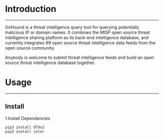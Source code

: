 # Introduction
----

GoHound is a threat intelligence query tool for querying potentially malicious IP or domain names. It combines the MISP open source threat intelligence sharing platform as its back-end intelligence database, and currently integrates 69 open source threat intelligence data feeds from the open source community.

Anybody is welcome to submit threat intelligence feeds and build an open source threat intelligence database together.

# Usage
----

## Install

1.Install Dependencies
```
pip3 install OTXv2
pip3 install color
```
